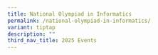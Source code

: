```yaml
---
title: National Olympiad in Informatics
permalink: /national-olympiad-in-informatics/
variant: tiptap
description: ""
third_nav_title: 2025 Events
---
```

